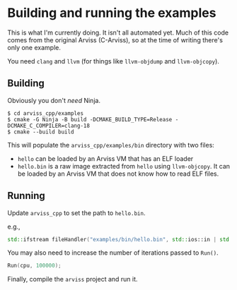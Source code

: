 # Building and running the examples

This is what I'm currently doing. It isn't all automated yet. Much of this code comes from the original Arviss (C-Arviss), so at the time of writing there's only one example.

You need `clang` and `llvm` (for things like `llvm-objdump` and `llvm-objcopy`).

## Building
Obviously you don't *need* Ninja.
```
$ cd arviss_cpp/examples
$ cmake -G Ninja -B build -DCMAKE_BUILD_TYPE=Release -DCMAKE_C_COMPILER=clang-18
$ cmake --build build
```

This will populate the `arviss_cpp/examples/bin` directory with two files:

- `hello` can be loaded by an Arviss VM that has an ELF loader
- `hello.bin` is a raw image extracted from `hello` using `llvm-objcopy`. It can be loaded by an Arviss VM that does not know how to read ELF files.

## Running
Update `arviss_cpp` to set the path to `hello.bin`.

e.g.,
```cpp
std::ifstream fileHandler("examples/bin/hello.bin", std::ios::in | std::ios::binary | std::ios::ate);
```

You may also need to increase the number of iterations passed to `Run()`.
```cpp
Run(cpu, 100000);
```

Finally, compile the `arviss` project and run it.
